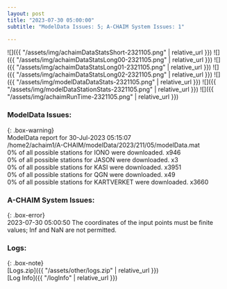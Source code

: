```yaml
---
layout: post
title: "2023-07-30 05:00:00"
subtitle: "ModelData Issues: 5; A-CHAIM System Issues: 1"

---
```


![]({{ "/assets/img/achaimDataStatsShort-2321105.png" | relative_url }})
![]({{ "/assets/img/achaimDataStatsLong00-2321105.png" | relative_url }})
![]({{ "/assets/img/achaimDataStatsLong01-2321105.png" | relative_url }})
![]({{ "/assets/img/achaimDataStatsLong02-2321105.png" | relative_url }})
![]({{ "/assets/img/modelDataDataStats-2321105.png" | relative_url }})
![]({{ "/assets/img/modelDataStationStats-2321105.png" | relative_url }})
![]({{ "/assets/img/achaimRunTime-2321105.png" | relative_url }})


### ModelData Issues:  
  
{: .box-warning}  
 ModelData report for 30-Jul-2023 05:15:07   
 /home2/achaim1/A-CHAIM/modelData/2023/211/05/modelData.mat   
 0% of all possible stations for IONO were downloaded. x946   
 0% of all possible stations for JASON were downloaded. x3   
 0% of all possible stations for KASI were downloaded. x3951   
 0% of all possible stations for QGN were downloaded. x49   
 0% of all possible stations for KARTVERKET were downloaded. x3660   
  
### A-CHAIM System Issues:  
  
{: .box-error}  
2023-07-30 05:00:50 The coordinates of the input points must be finite values; Inf and NaN are not permitted.  

### Logs:  
  
{: .box-note}  
[Logs.zip]({{ "/assets/other/logs.zip" | relative_url }})  
[Log Info]({{ "/logInfo" | relative_url }})  
